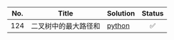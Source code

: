 | No. | Title                | Solution                                 | Status |
| --- | -------------------- | ---------------------------------------- | :----: |
| 124 | 二叉树中的最大路径和 | [python](./124.二叉树中的最大路径和/124.py) |   ✅   |
